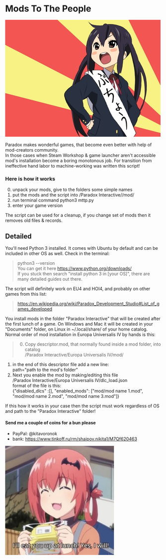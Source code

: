 # Mods To The People

![picture](azusa.jpg "Azusa")

Paradox makes wonderful games, that become even better with help of mod-creators community.<br>
In those cases when Steam Workshop & game launcher aren't accessible mod's installation become a boring monotonous job. For transition from ineffective hand labor to machine-working was written this script!

### Here is how it works

0. unpack your mods, give to the folders some simple names
1. put the mods and the script into /Paradox Interactive/<your game folder>/mod/
2. run terminal command python3 mttp.py
3. enter your game version

The script can be used for a cleanup, if you change set of mods then it removes old files & records.

## Detailed

You'll need Python 3 installed. It comes with Ubuntu by default and can be included in other OS as well. Check in the terminal:
> python3 --version<br>
You can get it here https://www.python.org/downloads/<br>
If you stuck then search "install python 3 in [your OS]", there are many detailed guides out there.

The script will definitely work on EU4 and HOI4, and probably on other games from this list:
> https://en.wikipedia.org/wiki/Paradox_Development_Studio#List_of_games_developed

You install mods in the folder "Paradox Interactive" that will be created after the first lunch of a game. On Windows and Mac it will be created in your "Documents" folder, on Linux in ~/.local/share/ of your home catalog.<br>
Normal order of mod installation in Europa Universalis IV by hands is this:
> 0. Copy descriptor.mod, that normally found inside a mod folder, into catalog<br>
/Paradox Interactive/Europa Universalis IV/mod/<br>
1. in the end of this descriptor file add a new line:<br>
path="path to the mod's folder"<br>
2. Next you enable the mod by making/editing this file<br>
/Paradox Interactive/Europa Universalis IV/dlc_load.json<br>
format of the file is this:<br>
{"disabled_dlcs" :[], "enabled_mods": ["mod/mod name 1.mod", "mod/mod name 2.mod", "mod/mod name 3.mod"]}

If this how it works in your case then the script must work regardless of OS and path to the "Paradox Interactive" folder!

#### Send me a couple of coins for a bun please
* PayPal: @kitavoronok
* bank: https://www.tinkoff.ru/rm/shaipov.nikita1/M7Qf620463

![picture](satania.jpg "no, you don't'")
